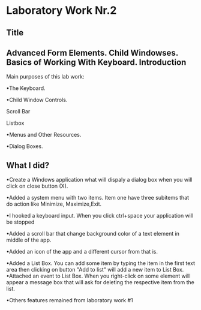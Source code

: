 Laboratory Work Nr.2
====================
Title
-----
Advanced Form Elements. Child Windowses. Basics of Working With Keyboard.
Introduction
------------
Main purposes of this lab work:

•The Keyboard.

•Child Window Controls.

Scroll Bar

Listbox

•Menus and Other Resources.

•Dialog Boxes.



What I did?
--------------------
•Create a Windows application what will dispaly a dialog box when you will click on close button (X).

•Added a system menu with two items. Item one have three subitems that do action like Minimize, Maximize,Exit.

•I hooked a keyboard input. When you click ctrl+space your application will be stopped

•Added a scroll bar that change background color of a text element in middle of the app.

•Added an icon of the app and a different cursor from that is.

•Added a List Box. You can add some item by typing the item in the first text area then clicking on button "Add to list" will add a new item to List Box.
•Attached an event to List Box. When you right-click on some element will appear a message box that will ask for deleting the respective item from the list.

•Others features remained from laboratory work #1

